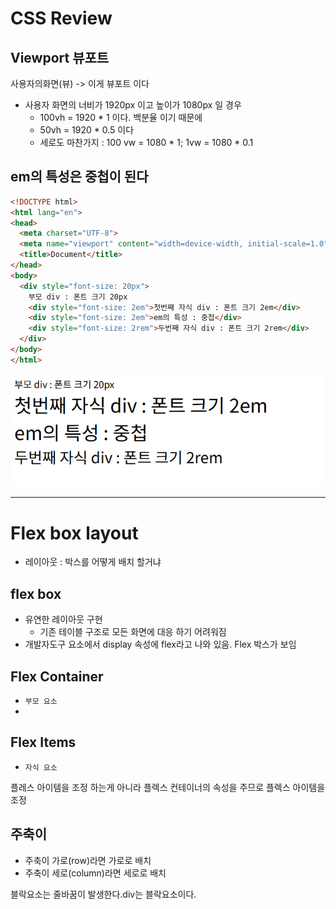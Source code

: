 # CSS Review

## Viewport 뷰포트

사용자의화면(뷰) -> 이게 뷰포트 이다
  - 사용자 화면의 너비가 1920px 이고 높이가 1080px 일 경우
    - 100vh = 1920 * 1 이다. 백분율 이기 때문에
    - 50vh = 1920 * 0.5 이다
    - 세로도 마찬가지 : 100 vw = 1080 * 1; 1vw = 1080 * 0.1


## em의 특성은 중첩이 된다
```html
<!DOCTYPE html>
<html lang="en">
<head>
  <meta charset="UTF-8">
  <meta name="viewport" content="width=device-width, initial-scale=1.0">
  <title>Document</title>
</head>
<body>
  <div style="font-size: 20px">
    부모 div : 폰트 크기 20px
    <div style="font-size: 2em">첫번째 자식 div : 폰트 크기 2em</div>
    <div style="font-size: 2em">em의 특성 : 중첩</div>
    <div style="font-size: 2rem">두번째 자식 div : 폰트 크기 2rem</div>
  </div>
</body>
</html>

```

![alt text](image-1.png)



---

# Flex box layout
- 레이아웃 : 박스를 어떻게 배치 할거냐

## flex box
- 유연한 레이아웃 구현
  - 기존 테이블 구조로 모든 화면에 대응 하기 어려워짐
- 개발자도구 요소에서 display 속성에 flex라고 나와 있음. Flex 박스가 보임

## Flex Container
- `부모 요소`
- 

## Flex Items
- `자식 요소`

플레스 아이템을 조정 하는게 아니라 플렉스 컨테이너의 속성을 주므로 플렉스 아이템을 조정


## 주축이
- 주축이 가로(row)라면 가로로 배치
- 주축이 세로(column)라면 세로로 배치 

블락요소는 줄바꿈이 발생한다.div는 블락요소이다.